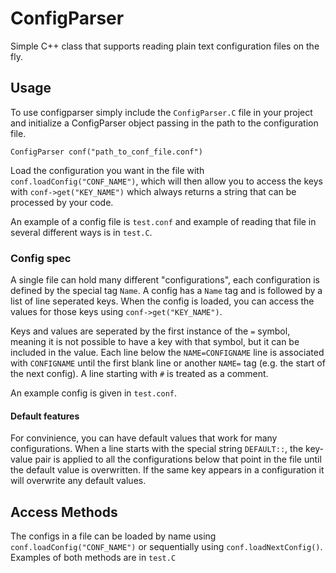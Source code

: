 # ConfigParser
Simple C++ class that supports reading plain text configuration files on the fly. 

## Usage

To use configparser simply include the `ConfigParser.C` file in your project and initialize a ConfigParser object passing in the path to the configuration file. 

```ConfigParser conf("path_to_conf_file.conf")```

Load the configuration you want in the file with `conf.loadConfig("CONF_NAME")`, which will then allow you to access the keys with ```conf->get("KEY_NAME")``` which always returns a string that can be processed by your code.

An example of a config file is `test.conf` and example of reading that file in several different ways is in `test.C`.

### Config spec

A single file can hold many different "configurations", each configuration is defined by the special tag `Name`. A config has a `Name` tag and is followed by a list of line seperated keys. When the config is loaded, you can access the values for those keys using `conf->get("KEY_NAME")`. 

Keys and values are seperated by the first instance of the `=` symbol, meaning it is not possible to have a key with that symbol, but it can be included in the value. Each line below the `NAME=CONFIGNAME` line is associated with `CONFIGNAME` until the first blank line or another `NAME=` tag (e.g. the start of the next config). A line starting with `#` is treated as a comment.

An example config is given in `test.conf`.

#### Default features

For convinience, you can have default values that work for many configurations. When a line starts with the special string ```DEFAULT::```, the key-value pair is applied to all the configurations below that point in the file until the default value is overwritten. If the same key appears in a configuration it will overwrite any default values.

## Access Methods

The configs in a file can be loaded by name using `conf.loadConfig("CONF_NAME")` or sequentially using `conf.loadNextConfig()`. Examples of both methods are in `test.C`

